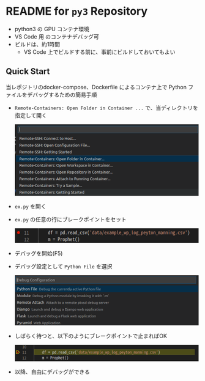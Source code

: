 # README for `py3` Repository

- python3 の GPU コンテナ環境
- VS Code 用 のコンテナデバッグ可
- ビルドは、約1時間
    - VS Code 上でビルドする前に、事前にビルドしておいてもよい

## Quick Start

当レポジトリのdocker-compose、Dockerfile によるコンテナ上で Python ファイルをデバッグするための簡易手順

- `Remote-Containers: Open Folder in Container ...` で、当ディレクトリを指定して開く

    ![remote-containers](img/01.remote-containers.png)

- `ex.py` を開く

- `ex.py` の任意の行にブレークポイントをセット

    ![set-breakpoint](img/04.set-breakpoint.png)

- デバッグを開始(F5)

- デバッグ設定として `Python File` を選択

    ![debug-configure](img/05.debug-configure.png)


- しばらく待つと、以下のようにブレークポイントで止まればOK

    ![on-debugging](img/06.on-debugging.png)

- 以降、自由にデバッグができる

